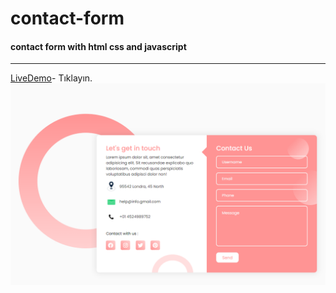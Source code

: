 # contact-form
#### contact form with html css and javascript
----
[LiveDemo](https://creative-quokka-713f84.netlify.app/)- Tıklayın.
![alt text](https://github.com/ipekulfetkaylan/contact-form/blob/main/readMe-img/Ekran%20g%C3%B6r%C3%BCnt%C3%BCs%C3%BC%202022-09-19%20095854.png)
